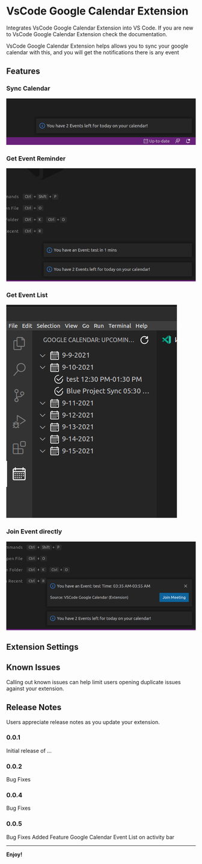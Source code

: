 # VsCode Google Calendar Extension 

Integrates VsCode Google Calendar Extension into VS Code. If you are new to VsCode Google Calendar Extension check the documentation.

VsCode Google Calendar Extension helps allows you to sync your google calendar with this, and you will get the notifications there is any event

## Features

### Sync Calendar
![img](/images/readme/sync.png)

### Get Event Reminder
![img](/images/readme/reminder.png)

### Get Event List
![img](/images/readme/list.png)

### Join Event directly 
![img](/images/readme/join.png)


## Extension Settings


## Known Issues

Calling out known issues can help limit users opening duplicate issues against your extension.

## Release Notes

Users appreciate release notes as you update your extension.

### 0.0.1

Initial release of ...

### 0.0.2

Bug Fixes

### 0.0.4

Bug Fixes

### 0.0.5

Bug Fixes
Added Feature Google Calendar Event List on activity bar


-----------------------------------------------------------------------------------------------------------


**Enjoy!**

